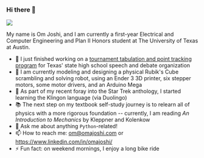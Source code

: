 ### Hi there 👋

![](https://komarev.com/ghpvc/?username=omajoshi)

My name is Om Joshi, and I am currently a first-year Electrical and Computer Engineering and Plan II Honors student at The University of Texas at Austin.

- 🔭 I just finished working on a [tournament tabulation and point tracking program](https://iqt.txfa.org) for Texas' state high school speech and debate organization 
- 🦾 I am currently modeling and designing a physical Rubik's Cube scrambling and solving robot, using an Ender 3 3D printer, six stepper motors, some motor drivers, and an Arduino Mega
- 🌱 As part of my recent foray into the Star Trek anthology, I started learning the Klingon language (via Duolingo)
- 📚 The next step on my textbook self-study journey is to relearn all of physics with a more rigorous foundation -- currently, I am reading *An Introduction to Mechanics* by Kleppner and Kolenkow
- 💬 Ask me about anything `Python`-related!
- 📫 How to reach me: om@omajoshi.com or https://www.linkedin.com/in/omajoshi/
- ⚡ Fun fact: on weekend mornings, I enjoy a long bike ride
